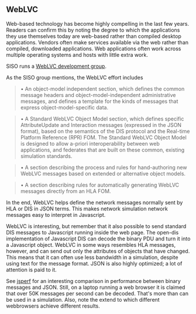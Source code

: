 ## WebLVC

Web-based technology has become highly compelling in the last few years. Readers can confirm this by noting the degree to which the applications they use themselves today are web-based rather than compiled desktop applications. Vendors often make services available via the web rather than compiled, downloaded applications. Web applications often work across multiple operating systems and hosts with little extra work.

SISO runs a [WebLVC development group](https://www.sisostds.org/StandardsActivities/DevelopmentGroups/WebLVCPDG.aspx).

As the SISO group mentions, the WebLVC effort includes

>• An object-model independent section, which defines the common message headers and object-model-independent administrative messages, and defines a template for the kinds of messages that express object-model-specific data.

>• A Standard WebLVC Object Model section, which defines specific AttributeUpdate and Interaction messages (expressed in the JSON format), based on the semantics of the DIS protocol and the Real-time Platform Reference (RPR) FOM.  The Standard WebLVC Object Model is designed to allow a-priori interoperability between web applications, and federates that are built on these common, existing simulation standards.

>• A section describing the process and rules for hand-authoring new WebLVC messages based on extended or alternative object models.

>• A section describing rules for automatically generating WebLVC messages directly from an HLA FOM.

In the end, WebLVC helps define the network messages normally sent by HLA or DIS in JSON terms. This makes network simulation network messages easy to interpret in Javascript.

WebLVC is interesting, but remember that it also possible to send standard DIS messages to Javascript running inside the web page. The open-dis implementation of Javascript DIS can decode the binary PDU and turn it into a Javascript object. WebLVC in some ways resembles HLA messages, however, and can send out only the attributes of objects that have changed. This means that it can often use less bandwidth in a simulation, despite using text for the message format. JSON is also highly optimized; a lot of attention is paid to it.

See [jsperf](https://jsperf.com/javascript-dis-native-vs-json/2) for an interesting comparison in performance between binary messages and JSON. Still, on a laptop running a web browser it is claimed that over 50K messages per second can be decoded. That's more than can be used in a simulation. Also, note the extend to which different webbrowsers achieve different results.

